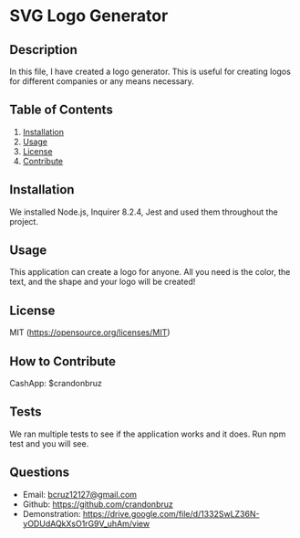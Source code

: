 # SVG Logo Generator

## Description
In this file, I have created a logo generator. This is useful for creating logos for different companies or any means necessary.
## Table of Contents
1. [Installation](#installation)
2. [Usage](#usage)
3. [License](#license)
4. [Contribute](#contribute)
## Installation
We installed Node.js, Inquirer 8.2.4, Jest and used them throughout the project.
## Usage
This application can create a logo for anyone. All you need is the color, the text, and the shape and your logo will be created!
## License
MIT (https://opensource.org/licenses/MIT)
## How to Contribute
CashApp: $crandonbruz
## Tests
We ran multiple tests to see if the application works and it does. Run npm test and you will see.
## Questions
- Email:
bcruz12127@gmail.com 
- Github: https://github.com/crandonbruz
- Demonstration: https://drive.google.com/file/d/1332SwLZ36N-yODUdAQkXsO1rG9V_uhAm/view
